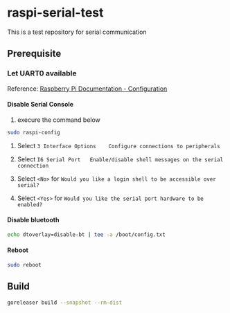# raspi-serial-test
This is a test repository for serial communication


## Prerequisite

### Let UART0 available

Reference: [Raspberry Pi Documentation \- Configuration](https://www.raspberrypi.com/documentation/computers/configuration.html)

#### Disable Serial Console

1. execure the command below
```bash
sudo raspi-config
```

1. Select `3 Interface Options    Configure connections to peripherals`

1. Select `I6 Serial Port   Enable/disable shell messages on the serial connection`

1. Select `<No>` for `Would you like a login shell to be accessible over serial?`

1. Select `<Yes>` for `Would you like the serial port hardware to be enabled?`

#### Disable bluetooth

```bash
echo dtoverlay=disable-bt | tee -a /boot/config.txt
```

#### Reboot

```bash
sudo reboot
```


## Build

```bash
goreleaser build --snapshot --rm-dist
```
